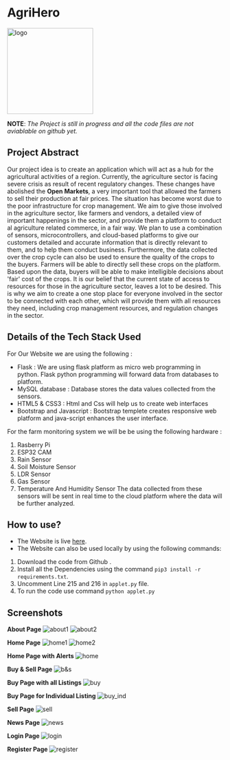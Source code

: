 # AgriHero


<img src="static/logo.png" alt="logo" width="200"/>

**NOTE**:
*The Project is still in progress and all the code files are not aviablable on github yet.*


## Project Abstract

Our project idea is to create an application which will act as a hub for the agricultural activities of a region.
Currently, the agriculture sector is facing severe crisis as result of recent regulatory changes. These changes have abolished the **Open Markets**, a very important tool that allowed the farmers to sell their production at fair prices. The situation has become worst due to the poor infrastructure for crop management. 
We aim to give those involved in the agriculture sector, like farmers and vendors, a detailed view of important happenings in the sector, and provide them a platform to conduct al agriculture related commerce, in a fair way.
We plan to use a combination of sensors, microcontrollers, and cloud-based platforms to give our customers detailed and accurate information that is directly relevant to them, and to help them conduct business. Furthermore, the data collected over the crop cycle can also be used to ensure the quality of the crops to the buyers. Farmers will be able to directly sell these crops on the platform. Based upon the data, buyers will be able to make intelligible decisions about 'fair' cost of the crops.
It is our belief that the current state of access to resources for those in the agriculture sector, leaves a lot to be desired. This is why we aim to create a one stop place for everyone involved in the sector to be connected with each other, which will provide them with all resources they need, including crop management resources, and regulation changes in the sector.


## Details of the Tech Stack Used

For Our Website we are using the following : 
* Flask : We are using flask platform as micro web programming in python. Flask  python programming will forward data from databases to platform.
* MySQL database : Database stores the data values collected from the sensors.
* HTML5 & CSS3 : Html and Css will help us to create web interfaces
* Bootstrap and Javascript : Bootstrap templete creates responsive web platform and java-script  enhances the user interface.

For the farm monitoring system we will be be using the following hardware :
1) Rasberry Pi 
2) ESP32 CAM
3) Rain Sensor
4) Soil Moisture Sensor
5) LDR Sensor
6) Gas Sensor
7) Temperature And Humidity Sensor
The data collected from these sensors will be sent in real time to the cloud platform where the data will be further analyzed.
 
  
## How to use?
* The Website is live [here](https://agrihero-webapp.herokuapp.com/).
* The Website can also be used locally by using the following commands:
1. Download the code from Github .
2. Install all the Dependencies using the command `pip3 install -r requirements.txt`.
3. Uncomment Line 215 and 216 in `applet.py` file.
4. To run the code use command `python applet.py`


## Screenshots
**About Page**
![about1](screenshots/about1.png)
![about2](screenshots/about2.png)


**Home Page**
![home1](screenshots/home1.png)
![home2](screenshots/home2.png)


**Home Page with Alerts**
![home](screenshots/home_with_alert.png)


**Buy & Sell Page**
![b&s](screenshots/buy&sell.png)


**Buy Page with all Listings**
![buy](screenshots/buy.png)


**Buy Page for Individual Listing**
![buy_ind](screenshots/buy_individual.png)


**Sell Page**
![sell](screenshots/sell.png)


**News Page**
![news](screenshots/sell.png)


**Login Page**
![login](screenshots/login.png)


**Register Page**
![register](screenshots/register.png)

